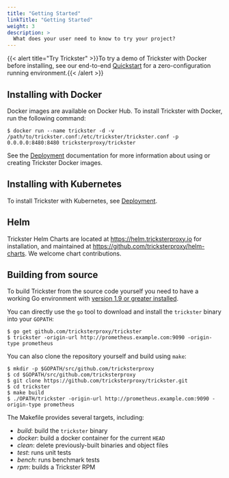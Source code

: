 ```yaml
---
title: "Getting Started"
linkTitle: "Getting Started"
weight: 3
description: >
  What does your user need to know to try your project?
---
```

<!-- Got this docker compose demo from https://github.com/trickstercache/trickster/tree/main/examples/docker-compose  -->

{{< alert title="Try Trickster" >}}To try a demo of Trickster with Docker before installing, see our end-to-end [Quickstart](/docs/quickstart/) for a zero-configuration running environment.{{< /alert >}}

## Installing with Docker

Docker images are available on Docker Hub. To install Trickster with Docker, run the following command:

```
$ docker run --name trickster -d -v /path/to/trickster.conf:/etc/trickster/trickster.conf -p 0.0.0.0:8480:8480 tricksterproxy/trickster
```

See the [Deployment](/docs/quick-start/deployment/) documentation for more information about using or creating Trickster Docker images.

## Installing with Kubernetes

To install Trickster with Kubernetes, see [Deployment](/docs/quick-start/deployment/).

## Helm

Trickster Helm Charts are located at <https://helm.tricksterproxy.io> for installation, and maintained at <https://github.com/tricksterproxy/helm-charts>. We welcome chart contributions.

## Building from source

To build Trickster from the source code yourself you need to have a working
Go environment with [version 1.9 or greater installed](http://golang.org/doc/install).

You can directly use the `go` tool to download and install the `trickster`
binary into your `GOPATH`:

    $ go get github.com/tricksterproxy/trickster
    $ trickster -origin-url http://prometheus.example.com:9090 -origin-type prometheus

You can also clone the repository yourself and build using `make`:

    $ mkdir -p $GOPATH/src/github.com/tricksterproxy
    $ cd $GOPATH/src/github.com/tricksterproxy
    $ git clone https://github.com/tricksterproxy/trickster.git
    $ cd trickster
    $ make build
    $ ./OPATH/trickster -origin-url http://prometheus.example.com:9090 -origin-type prometheus

The Makefile provides several targets, including:

* *build*: build the `trickster` binary
* *docker*: build a docker container for the current `HEAD`
* *clean*: delete previously-built binaries and object files
* *test*: runs unit tests
* *bench*: runs benchmark tests
* *rpm*: builds a Trickster RPM
